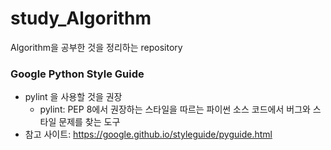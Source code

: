# study_Algorithm
Algorithm을 공부한 것을 정리하는 repository

### Google Python Style Guide
  - pylint 을 사용할 것을 권장
      -  pylint: PEP 8에서 권장하는 스타일을 따르는 파이썬 소스 코드에서 버그와 스타일 문제를 찾는 도구
  - 참고 사이트: https://google.github.io/styleguide/pyguide.html
